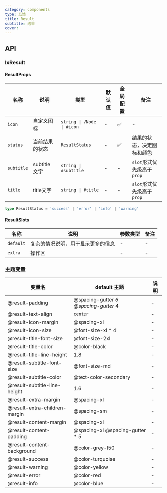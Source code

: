 ```yaml
---
category: components
type: 反馈
title: Result
subtitle: 结果
cover:
---
```


## API

### IxResult

#### ResultProps

| 名称 | 说明 | 类型  | 默认值 | 全局配置 | 备注 |
| --- | --- | --- | --- | --- | --- |
| `icon` | 自定义图标 | `string \| VNode \| #icon` | - | ✅ | - |
| `status` | 当前结果的状态 | `ResultStatus` | - | ✅ | 结果的状态，决定图标和颜色 |
| `subtitle` | subtitle 文字 | `string \| #subtitle` | - | - | `slot`形式优先级高于`prop` |
| `title` | title文字 | `string \| #title` | - | - | `slot`形式优先级高于`prop` |

```typescript
type ResultStatus = 'success' | 'error' | 'info' | 'warning'
```

#### ResultSlots

| 名称 | 说明 | 参数类型 | 备注 |
| --- | --- | --- | --- |
| `default` | 复杂的情况说明，用于显示更多的信息 | - | - |
| `extra` | 操作区 | - | - |

### 主题变量

| 变量名 | default 主题| 说明 |
| --- | --- | --- |
| @result-padding | @spacing-gutter *6 @spacing-gutter* 4 | - |
| @result-text-align | `center` | - |
| @result-icon-margin | @spacing-xl | - |
| @result-icon-size | @font-size-xl * 4 | - |
| @result-title-font-size | @font-size-2xl | - |
| @result-title-color | @color-black | - |
| @result-title-line-height | 1.8 | - |
| @result-subtitle-font-size | @font-size-md | - |
| @result-subtitle-color | @text-color-secondary | - |
| @result-subtitle-line-height | 1.6 | - |
| @result-extra-margin | @spacing-xl | - |
| @result-extra-children-margin | @spacing-sm | - |
| @result-content-margin | @spacing-xl | - |
| @result-content-padding | @spacing-xl @spacing-gutter * 5 | - |
| @result-content-background | @color-grey-l50 | - |
| @result-success | @color-turquoise | - |
| @result-warning | @color-yellow | - |
| @result-error | @color-red | - |
| @result-info | @color-blue | - |
